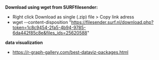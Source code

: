 **Download using wget from SURFfilesender:**

*   Right click Download as single (.zip) file > Copy link adress
*   wget --content-disposition "https://filesender.surf.nl/download.php?token=1c8c9454-2fa5-4b94-9785-6da442f85c8e&files_ids=25620588"


**data visualization**
*  https://r-graph-gallery.com/best-dataviz-packages.html
